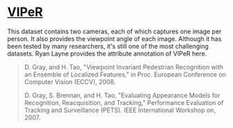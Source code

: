 # [VIPeR](https://vision.soe.ucsc.edu/node/178)

This dataset contains two cameras, each of which captures one image per person. It also provides the viewpoint angle of each image. Although it has been tested by many researchers, it's still one of the most challenging datasets. Ryan Layne provides the attribute annotation of VIPeR here.



>D. Gray, and H. Tao, "Viewpoint Invariant Pedestrian Recognition with an Ensemble of Localized Features," in Proc. European Conference on Computer Vision (ECCV), 2008.
>
>D. Gray, S. Brennan, and H. Tao, "Evaluating Appearance Models for Recognition, Reacquisition, and Tracking," Performance Evaluation of Tracking and Surveillance (PETS). IEEE International Workshop on, 2007.